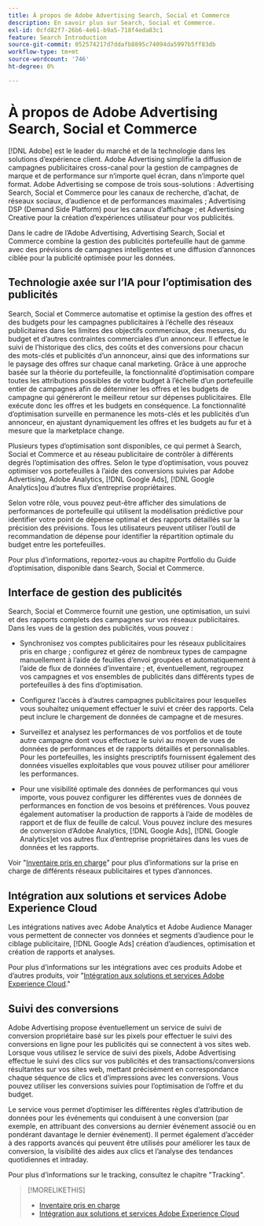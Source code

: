 ```yaml
---
title: À propos de Adobe Advertising Search, Social et Commerce
description: En savoir plus sur Search, Social et Commerce.
exl-id: 0cfd82f7-26b6-4e61-b9a5-718f4eda83c1
feature: Search Introduction
source-git-commit: 052574217d7ddafb8895c74094da5997b5ff83db
workflow-type: tm+mt
source-wordcount: '746'
ht-degree: 0%

---
```


# À propos de Adobe Advertising Search, Social et Commerce

[!DNL Adobe] est le leader du marché et de la technologie dans les solutions d’expérience client. Adobe Advertising simplifie la diffusion de campagnes publicitaires cross-canal pour la gestion de campagnes de marque et de performance sur n’importe quel écran, dans n’importe quel format. Adobe Advertising se compose de trois sous-solutions : Advertising Search, Social et Commerce pour les canaux de recherche, d’achat, de réseaux sociaux, d’audience et de performances maximales ; Advertising DSP (Demand Side Platform) pour les canaux d’affichage ; et Advertising Creative pour la création d’expériences utilisateur pour vos publicités.

Dans le cadre de l’Adobe Advertising, Advertising Search, Social et Commerce combine la gestion des publicités portefeuille haut de gamme avec des prévisions de campagnes intelligentes et une diffusion d’annonces ciblée pour la publicité optimisée pour les données.

## Technologie axée sur l’IA pour l’optimisation des publicités

Search, Social et Commerce automatise et optimise la gestion des offres et des budgets pour les campagnes publicitaires à l’échelle des réseaux publicitaires dans les limites des objectifs commerciaux, des mesures, du budget et d’autres contraintes commerciales d’un annonceur. Il effectue le suivi de l’historique des clics, des coûts et des conversions pour chacun des mots-clés et publicités d’un annonceur, ainsi que des informations sur le paysage des offres sur chaque canal marketing. Grâce à une approche basée sur la théorie du portefeuille, la fonctionnalité d’optimisation compare toutes les attributions possibles de votre budget à l’échelle d’un portefeuille entier de campagnes afin de déterminer les offres et les budgets de campagne qui généreront le meilleur retour sur dépenses publicitaires. Elle exécute donc les offres et les budgets en conséquence. La fonctionnalité d’optimisation surveille en permanence les mots-clés et les publicités d’un annonceur, en ajustant dynamiquement les offres et les budgets au fur et à mesure que la marketplace change.

Plusieurs types d’optimisation sont disponibles, ce qui permet à Search, Social et Commerce et au réseau publicitaire de contrôler à différents degrés l’optimisation des offres. Selon le type d’optimisation, vous pouvez optimiser vos portefeuilles à l’aide des conversions suivies par Adobe Advertising, Adobe Analytics, [!DNL Google Ads], [!DNL Google Analytics]ou d’autres flux d’entreprise propriétaires.

Selon votre rôle, vous pouvez peut-être afficher des simulations de performances de portefeuille qui utilisent la modélisation prédictive pour identifier votre point de dépense optimal et des rapports détaillés sur la précision des prévisions. Tous les utilisateurs peuvent utiliser l’outil de recommandation de dépense pour identifier la répartition optimale du budget entre les portefeuilles.

Pour plus d’informations, reportez-vous au chapitre Portfolio du Guide d’optimisation, disponible dans Search, Social et Commerce.

## Interface de gestion des publicités

Search, Social et Commerce fournit une gestion, une optimisation, un suivi et des rapports complets des campagnes sur vos réseaux publicitaires. Dans les vues de la gestion des publicités, vous pouvez :

* Synchronisez vos comptes publicitaires pour les réseaux publicitaires pris en charge ; configurez et gérez de nombreux types de campagne manuellement à l’aide de feuilles d’envoi groupées et automatiquement à l’aide de flux de données d’inventaire ; et, éventuellement, regroupez vos campagnes et vos ensembles de publicités dans différents types de portefeuilles à des fins d’optimisation.

* Configurez l’accès à d’autres campagnes publicitaires pour lesquelles vous souhaitez uniquement effectuer le suivi et créer des rapports. Cela peut inclure le chargement de données de campagne et de mesures.

* Surveillez et analysez les performances de vos portfolios et de toute autre campagne dont vous effectuez le suivi au moyen de vues de données de performances et de rapports détaillés et personnalisables. Pour les portefeuilles, les insights prescriptifs fournissent également des données visuelles exploitables que vous pouvez utiliser pour améliorer les performances.

* Pour une visibilité optimale des données de performances qui vous importe, vous pouvez configurer les différentes vues de données de performances en fonction de vos besoins et préférences. Vous pouvez également automatiser la production de rapports à l’aide de modèles de rapport et de flux de feuille de calcul. Vous pouvez inclure des mesures de conversion d’Adobe Analytics, [!DNL Google Ads], [!DNL Google Analytics]et vos autres flux d’entreprise propriétaires dans les vues de données et les rapports.

Voir &quot;[Inventaire pris en charge](/help/search-social-commerce/introduction/supported-inventory.md)&quot; pour plus d’informations sur la prise en charge de différents réseaux publicitaires et types d’annonces.

## Intégration aux solutions et services Adobe Experience Cloud

Les intégrations natives avec Adobe Analytics et Adobe Audience Manager vous permettent de connecter vos données et segments d’audience pour le ciblage publicitaire, [!DNL Google Ads] création d’audiences, optimisation et création de rapports et analyses.

Pour plus d’informations sur les intégrations avec ces produits Adobe et d’autres produits, voir &quot;[Intégration aux solutions et services Adobe Experience Cloud](/help/search-social-commerce/introduction/integrations.md).&quot;

## Suivi des conversions

Adobe Advertising propose éventuellement un service de suivi de conversion propriétaire basé sur les pixels pour effectuer le suivi des conversions en ligne pour les publicités qui se connectent à vos sites web. Lorsque vous utilisez le service de suivi des pixels, Adobe Advertising effectue le suivi des clics sur vos publicités et des transactions/conversions résultantes sur vos sites web, mettant précisément en correspondance chaque séquence de clics et d’impressions avec les conversions. Vous pouvez utiliser les conversions suivies pour l’optimisation de l’offre et du budget.

Le service vous permet d’optimiser les différentes règles d’attribution de données pour les événements qui conduisent à une conversion (par exemple, en attribuant des conversions au dernier événement associé ou en pondérant davantage le dernier événement). Il permet également d’accéder à des rapports avancés qui peuvent être utilisés pour améliorer les taux de conversion, la visibilité des aides aux clics et l’analyse des tendances quotidiennes et intraday.

Pour plus d’informations sur le tracking, consultez le chapitre &quot;Tracking&quot;.

>[!MORELIKETHIS]
>
>* [Inventaire pris en charge](supported-inventory.md)
>* [Intégration aux solutions et services Adobe Experience Cloud](integrations.md)
